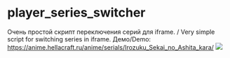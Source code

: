 # player_series_switcher
Очень простой скрипт переключения серий для iframe. / Very simple script for switching series in iframe. Демо/Demo: https://anime.hellacraft.ru/anime/serials/Irozuku_Sekai_no_Ashita_kara/
<img src="https://anime.hellacraft.ru/favicon.ico">
